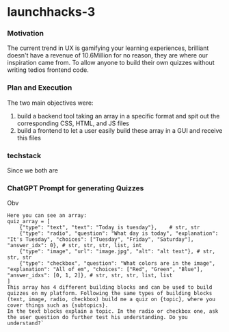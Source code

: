 # launchhacks-3

### Motivation
The current trend in UX is gamifying your learning experiences, brilliant doesn't have a revenue of 10.6Million for no reason, they are where our inspiration came from. To allow anyone to build their own quizzes without writing tedios frontend code. 


### Plan and Execution
The two main objectives were: 
1. build a backend tool taking an array in a specific format and spit out the corresponding CSS, HTML, and JS files
2. build a frontend to let a user easily build these array in a GUI and receive this files

### techstack
Since we both are 

### ChatGPT Prompt for generating Quizzes
Obv

```
Here you can see an array:     
quiz_array = [
    {"type": "text", "text": "Today is tuesday"},    # str, str
    {"type": "radio", "question": "What day is today", "explanation": "It's Tuesday", "choices": ["Tuesday", "Friday", "Saturday"], "answer_idx": 0}, # str, str, str, list, int
    {"type": "image", "url": "image.jpg", "alt": "alt text"}, # str, str, str
    {"type": "checkbox", "question": "What colors are in the image", "explanation": "All of em", "choices": ["Red", "Green", "Blue"], "answer_idxs": [0, 1, 2]}, # str, str, str, list, list
] 
This array has 4 different building blocks and can be used to build quizzes on my platform. Following the same types of building blocks (text, image, radio, checkbox) build me a quiz on {topic}, where you cover things such as {subtopics}. 
In the text blocks explain a topic. In the radio or checkbox one, ask the user question do further test his understanding. Do you understand?`
```

